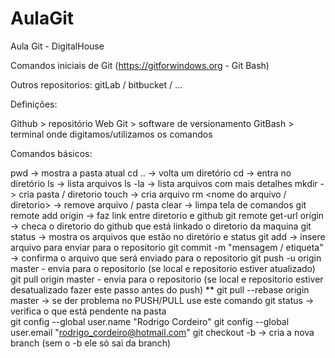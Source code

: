 # AulaGit
Aula Git - DigitalHouse

Comandos iniciais de Git (https://gitforwindows.org  -  Git Bash)

Outros repositorios: gitLab / bitbucket / ...

Definições:

Github  > repositório Web
Git     > software de versionamento
GitBash > terminal onde digitamos/utilizamos os comandos

Comandos básicos:

pwd -> mostra a pasta atual 
cd .. -> volta um diretório 
cd <nome diretorio> -> entra no diretório
ls -> lista arquivos
ls -la -> lista arquivos com mais detalhes
mkdir <nome diretorio> -> cria pasta / diretorio
touch <nome do arquivo.txt> -> cria arquivo
rm <nome do arquivo / diretorio> -> remove arquivo / pasta
clear -> limpa tela de comandos
git remote add origin <url do github> -> faz link entre diretorio e github
git remote get-url origin -> checa o diretorio do github que está linkado o diretorio da maquina
git status -> mostra os arquivos que estão no diretório e status
git add <nome do arquivo> -> insere arquivo para enviar para o repositorio
git commit -m "mensagem / etiqueta" -> confirma o arquivo que será enviado para o repositorio
git push -u origin master - envia para o repositorio (se local e repositorio estiver atualizado)
git pull origin master - envia para o repositorio (se local e repositorio estiver desatualizado fazer este passo antes do push)
** git pull --rebase origin master -> se der problema no PUSH/PULL use este comando
git status -> verifica o que está pendente na pasta  
git config --global user.name "Rodrigo Cordeiro"
git config --global user.email "rodrigo_cordeiro@hotmail.com"
git checkout -b <nome da branch> -> cria a nova branch (sem o -b ele só sai da branch)
  











  
  





  
  



